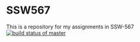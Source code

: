 # SSW567
This is a repository for my assignments in SSW-567
[![build status of master](https://travis-ci.org/tsmith567/Triangle567.svg?branch=master)](https://travis-ci.org/wuhuwuhuhu/SSW567)
